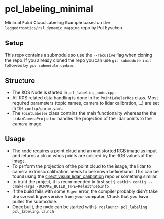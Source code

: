 # pcl_labeling_minimal
Minimal Point Cloud Labeling Example based on the `leggedrobotics/rsl_dynamic_mapping` repo by Pol Eyschen.

## Setup
This repo contains a submodule so use the `--recusive` flag when cloning the repo. If you already cloned the repo you can use `git submodule init` followed by `git submodule update`.

## Structure
- The ROS Node is started in `pcl_labeling_node.cpp`.
- All ROS related data handling is done in the `PointLabelerRos` class. Most required parameters (topic names, camera to lidar calibration, ...) are set in the `config/param.yaml`. 
- The `PointLabeler` class contains the main functionality whereas the the `LidarCameraProjector` handles the projection of the lidar points to the camera image.

## Usage
- The node requires a point cloud and an undistorted RGB image as input and returns a cloud whos points are colored by the RGB values of the image.
- To perform the projection of the point cloud to the image, the lidar to camera extrinsic calibration needs to be known beforehand. This can be found using the [direct_visual_lidar_calibration](https://github.com/koide3/direct_visual_lidar_calibration.git) repo or something similar. 
- to build the project, it is recommended to first set 
```$ catkin config --cmake-args -DCMAKE_BUILD_TYPE=RelWithDebInfo```
- If the build fails with some `Eigen` error, the compiler probably didn't take the correct Eigen version from your computer. Check that you have pulled the submodule.
- Once built, the node can be started with
```$ roslaunch pcl_labeling pcl_labeling.launch``` 
